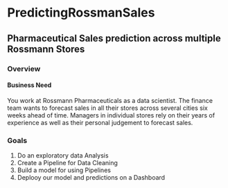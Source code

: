 # PredictingRossmanSales


## Pharmaceutical Sales prediction across multiple Rossmann Stores

### Overview

#### Business Need

You work at Rossmann Pharmaceuticals as a data scientist. The finance team wants to forecast sales in all their stores across 
several cities six weeks ahead of time. Managers in individual stores rely on their years of experience as well as their 
personal judgement to forecast sales.

### Goals

1. Do an exploratory data Analysis
2. Create a Pipeline for Data Cleaning
3. Build a model for using Pipelines
4. Deplooy our model and predictions on a Dashboard
